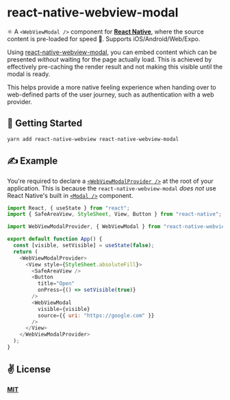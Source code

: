 # react-native-webview-modal



⚛️ A `<WebViewModal />` component for [**React Native**](https://reactnative.dev), where the source content is pre-loaded for speed 🏁.  Supports iOS/Android/Web/Expo.  

Using [react-native-webview-modal](https://github.com/cawfree/react-native-webview-modal), you can embed content which can be presented _without_ waiting for the page actually load. This is achieved by effectively pre-caching the render result and not making this visible until the modal is ready.

This helps provide a more native feeling experience when handing over to web-defined parts of the user journey, such as authentication with a web provider.

## 🚀 Getting Started

```
yarn add react-native-webview react-native-webview-modal 
```

## ✍️ Example

You're required to declare a [`<WebViewModalProvider />`](https://github.com/cawfree/react-native-webview-modal/blob/main/src/components/WebViewModal.js) at the root of your application. This is because the `react-native-webview-modal` _does not_ use React Native's built in [`<Modal />`](https://reactnative.dev/docs/modal) component.

```javascript
import React, { useState } from "react";
import { SafeAreaView, StyleSheet, View, Button } from "react-native";

import WebViewModalProvider, { WebViewModal } from "react-native-webview-modal";

export default function App() {
  const [visible, setVisible] = useState(false);
  return (
    <WebViewModalProvider>
      <View style={StyleSheet.absoluteFill}>
        <SafeAreaView />
        <Button
          title="Open"
          onPress={() => setVisible(true)}
        />
        <WebViewModal
          visible={visible}
          source={{ uri: "https://google.com" }}
        />
      </View>
    </WebViewModalProvider>
  );
}
```

## ✌️ License
[**MIT**](./LICENSE)
